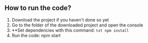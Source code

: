 ## How to run the code?
1. Download the project if you haven't done so yet
2. Go to the folder of the downloaded project and open the console
3. **Set dependencies with this command:
   ```txt npm install```
5. Run the code: npm start
